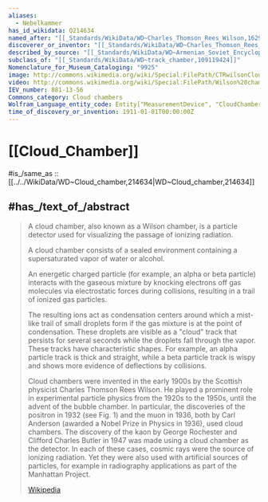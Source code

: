 ```yaml
---
aliases:
  - Nebelkammer
has_id_wikidata: Q214634
named_after: "[[_Standards/WikiData/WD~Charles_Thomson_Rees_Wilson,162900]]"
discoverer_or_inventor: "[[_Standards/WikiData/WD~Charles_Thomson_Rees_Wilson,162900]]"
described_by_source: "[[_Standards/WikiData/WD~Armenian_Soviet_Encyclopedia,2657718]]"
subclass_of: "[[_Standards/WikiData/WD~track_chamber,109119424]]"
Nomenclature_for_Museum_Cataloging: "9925"
image: http://commons.wikimedia.org/wiki/Special:FilePath/CTRwilsonCloudChamberCavendishLab2013-08-29-17-09-40.jpg
video: http://commons.wikimedia.org/wiki/Special:FilePath/Wilson%20chamber.webm
IEV_number: 881-13-56
Commons_category: Cloud chambers
Wolfram_Language_entity_code: Entity["MeasurementDevice", "CloudChamber"]
time_of_discovery_or_invention: 1911-01-01T00:00:00Z
---
```


# [[Cloud_Chamber]] 

#is_/same_as :: [[../../WikiData/WD~Cloud_chamber,214634|WD~Cloud_chamber,214634]] 

## #has_/text_of_/abstract 

> A cloud chamber, also known as a Wilson chamber, 
> is a particle detector used for visualizing the passage of ionizing radiation.
>
> A cloud chamber consists of a sealed environment 
> containing a supersaturated vapor of water or alcohol. 
> 
> An energetic charged particle (for example, an alpha or beta particle) 
> interacts with the gaseous mixture by knocking electrons off gas molecules 
> via electrostatic forces during collisions, resulting in a trail of ionized gas particles. 
> 
> The resulting ions act as condensation centers 
> around which a mist-like trail of small droplets form if the gas mixture is at the point of condensation. 
> These droplets are visible as a "cloud" track that persists for several seconds 
> while the droplets fall through the vapor. 
> These tracks have characteristic shapes. For example, an alpha particle track is thick and straight, while a beta particle track is wispy and shows more evidence of deflections by collisions. 
>
> Cloud chambers were invented in the early 1900s by the Scottish physicist Charles Thomson Rees Wilson. He played a prominent role in experimental particle physics from the 1920s to the 1950s, until the advent of the bubble chamber. In particular, the discoveries of the positron in 1932 (see Fig. 1) and the muon in 1936, both by Carl Anderson (awarded a Nobel Prize in Physics in 1936), used cloud chambers. The discovery of the kaon by George Rochester and Clifford Charles Butler in 1947 was made using a cloud chamber as the detector. In each of these cases, cosmic rays were the source of ionizing radiation. Yet they were also used with artificial sources of particles, for example in radiography applications as part of the Manhattan Project.
>
> [Wikipedia](https://en.wikipedia.org/wiki/Cloud%20chamber) 

